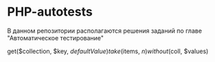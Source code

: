 # PHP-autotests
В данном репозитории располагаются решения заданий по главе "Автоматическое тестирование"

get($collection, $key, $defaultValue)
take($items, $n)
without($coll, $values)

